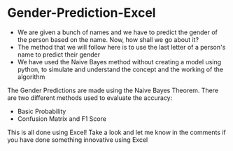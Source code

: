 # Gender-Prediction-Excel
- We are given a bunch of names and we have to predict the gender of the person based on the name. Now, how shall we go about it?
- The method that we will follow here is to use the last letter of a person's name to predict their gender
- We have used the Naive Bayes method without creating a model using python, to simulate and understand the concept and the working of the algorithm
  
The Gender Predictions are made using the Naive Bayes Theorem. There are two different methods used to evaluate the accuracy:
- Basic Probability
- Confusion Matrix and F1 Score
  
This is all done using Excel! Take a look and let me know in the comments if you have done something innovative using Excel

